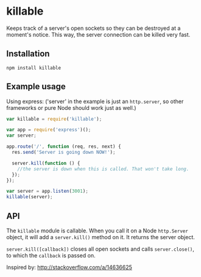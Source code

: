 killable
========

Keeps track of a server's open sockets so they can be destroyed at a
moment's notice. This way, the server connection can be killed very
fast.

Installation
------------

```
npm install killable
```

Example usage
-------------

Using express:
('server' in the example is just an ``http.server``, so other frameworks
or pure Node should work just as well.)

```javascript
var killable = require('killable');

var app = require('express')();
var server;

app.route('/', function (req, res, next) {
  res.send('Server is going down NOW!');

  server.kill(function () {
    //the server is down when this is called. That won't take long.
  });
});

var server = app.listen(3001);
killable(server);
```

API
---

The ``killable`` module is callable. When you call it on a Node
``http.Server`` object, it will add a ``server.kill()`` method on it. It
returns the server object.

``server.kill([callback])`` closes all open sockets and calls
``server.close()``, to which the ``callback`` is passed on.

Inspired by: http://stackoverflow.com/a/14636625
